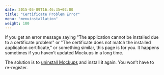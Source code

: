 ```yaml
---
date: 2015-05-09T16:46:35+02:00
title: "Certificate Problem Error"
menu: "menuinstallation"
weight: 180
---
```

If you get an error message saying "The application cannot be installed due to a certificate problem" or "The certificate does not match the installed application certificate," or something similar, this page is for you. It happens sometimes if you haven’t updated Mockups in a long time.

The solution is to [uninstall Mockups](/installation/uninstall/) and install it again. You won’t have to re-register.
